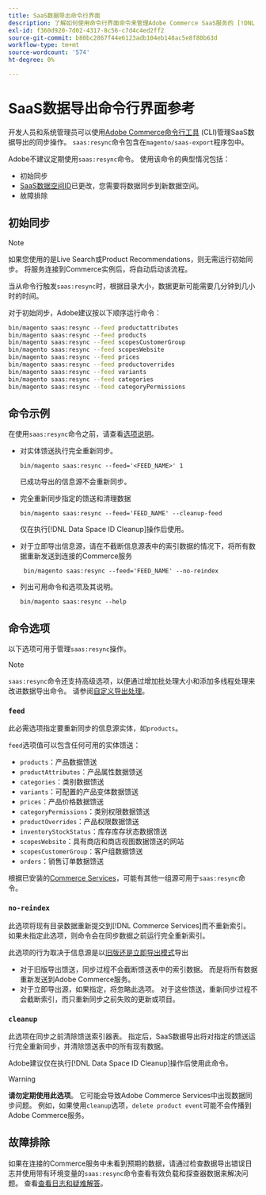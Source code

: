 ```yaml
---
title: SaaS数据导出命令行界面
description: 了解如何使用命令行界面命令来管理Adobe Commerce SaaS服务的 [!DNL data export extension] 的馈送和进程。
exl-id: f360d920-7d02-4317-8c56-c7d4c4ed2ff2
source-git-commit: b80bc2867f44e6123adb104eb148ac5e8f80b63d
workflow-type: tm+mt
source-wordcount: '574'
ht-degree: 0%

---
```


# SaaS数据导出命令行界面参考

开发人员和系统管理员可以使用[Adobe Commerce命令行工具](https://experienceleague.adobe.com/en/docs/commerce-operations/configuration-guide/cli/config-cli) (CLI)管理SaaS数据导出的同步操作。 `saas:resync`命令包含在`magento/saas-export`程序包中。

Adobe不建议定期使用`saas:resync`命令。 使用该命令的典型情况包括：

- 初始同步
- [SaaS数据空间ID](https://experienceleague.adobe.com/en/docs/commerce-admin/config/services/saas)已更改，您需要将数据同步到新数据空间。
- 故障排除

## 初始同步

>[!NOTE]
>如果您使用的是Live Search或Product Recommendations，则无需运行初始同步。 将服务连接到Commerce实例后，将自动启动该流程。

当从命令行触发`saas:resync`时，根据目录大小，数据更新可能需要几分钟到几小时的时间。

对于初始同步，Adobe建议按以下顺序运行命令：

```bash
bin/magento saas:resync --feed productattributes
bin/magento saas:resync --feed products
bin/magento saas:resync --feed scopesCustomerGroup
bin/magento saas:resync --feed scopesWebsite
bin/magento saas:resync --feed prices
bin/magento saas:resync --feed productoverrides
bin/magento saas:resync --feed variants
bin/magento saas:resync --feed categories
bin/magento saas:resync --feed categoryPermissions
```

## 命令示例

在使用`saas:resync`命令之前，请查看[选项说明](#command-options)。

- 对实体馈送执行完全重新同步。

  ```
  bin/magento saas:resync --feed='<FEED_NAME>' 1
  ```

  已成功导出的信息源不会重新同步。

- 完全重新同步指定的馈送和清理数据

  ```
  bin/magento saas:resync --feed='FEED_NAME' --cleanup-feed
  ```

  仅在执行[!DNL Data Space ID Cleanup]操作后使用。

- 对于立即导出信息源，请在不截断信息源表中的索引数据的情况下，将所有数据重新发送到连接的Commerce服务

  ```
   bin/magento saas:resync --feed='FEED_NAME' --no-reindex
  ```

- 列出可用命令和选项及其说明。

  ```
  bin/magento saas:resync --help
  ```

## 命令选项

以下选项可用于管理`saas:resync`操作。

>[!NOTE]
>
>`saas:resync`命令还支持高级选项，以便通过增加批处理大小和添加多线程处理来改进数据导出命令。 请参阅[自定义导出处理](customize-export-processing.md)。

### `feed`

此必需选项指定要重新同步的信息源实体，如`products`。

`feed`选项值可以包含任何可用的实体馈送：

- `products`：产品数据馈送
- `productAttributes`：产品属性数据馈送
- `categories`：类别数据馈送
- `variants`：可配置的产品变体数据馈送
- `prices`：产品价格数据馈送
- `categoryPermissions`：类别权限数据馈送
- `productOverrides`：产品权限数据馈送
- `inventoryStockStatus`：库存库存状态数据馈送
- `scopesWebsite`：具有商店和商店视图数据馈送的网站
- `scopesCustomerGroup`：客户组数据馈送
- `orders`：销售订单数据馈送

根据已安装的[Commerce Services](../landing/saas.md)，可能有其他一组源可用于`saas:resync`命令。

### `no-reindex`

此选项将现有目录数据重新提交到[!DNL Commerce Services]而不重新索引。 如果未指定此选项，则命令会在同步数据之前运行完全重新索引。

此选项的行为取决于信息源是以[旧版还是立即导出模式](data-synchronization.md#synchronization-modes)导出

- 对于旧版导出馈送，同步过程不会截断馈送表中的索引数据。 而是将所有数据重新发送到Adobe Commerce服务。
- 对于立即导出源，如果指定，将忽略此选项。 对于这些馈送，重新同步过程不会截断索引，而只重新同步之前失败的更新或项目。

### `cleanup`

此选项在同步之前清除馈送索引器表。 指定后，SaaS数据导出将对指定的馈送运行完全重新同步，并清除馈送表中的所有现有数据。

Adobe建议仅在执行[!DNL Data Space ID Cleanup]操作后使用此命令。

>[!WARNING]
>
>**请勿定期使用此选项**。 它可能会导致Adobe Commerce Services中出现数据同步问题。 例如，如果使用`cleanup`选项，`delete product event`可能不会传播到Adobe Commerce服务。

## 故障排除

如果在连接的Commerce服务中未看到预期的数据，请通过检查数据导出错误日志并使用带有环境变量的`saas:resync`命令查看有效负载和探查器数据来解决问题。 查看[查看日志和疑难解答](troubleshooting-logging.md)。
